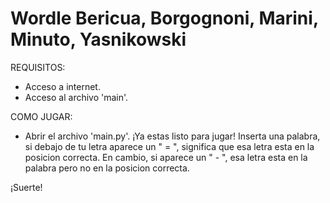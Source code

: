# Wordle Bericua, Borgognoni, Marini, Minuto, Yasnikowski
REQUISITOS:
- Acceso a internet.
- Acceso al archivo 'main'.

COMO JUGAR: 
- Abrir el archivo 'main.py'.
 ¡Ya estas listo para jugar!
 Inserta una palabra, si debajo de tu letra aparece un " = ", significa que esa letra esta en la posicion correcta. En cambio, si aparece un  " - ", esa letra esta en la palabra pero no en la posicion correcta.
 
¡Suerte!

